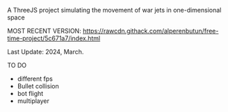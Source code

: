 A ThreeJS project simulating the movement of war jets in one-dimensional space

MOST RECENT VERSION: https://rawcdn.githack.com/alperenbutun/free-time-project/5c671a7/index.html

Last Update: 2024, March.

TO DO
* different fps
* Bullet collision
* bot flight
* multiplayer
